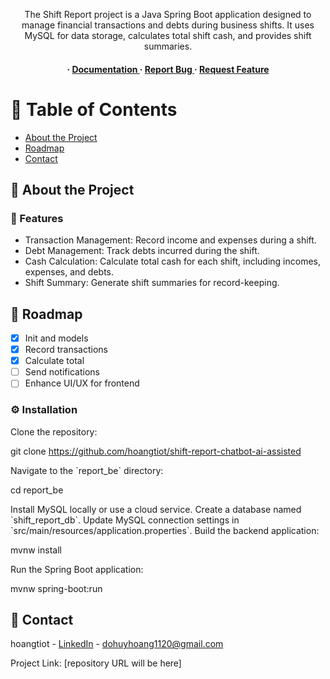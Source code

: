 <div align='center'>

<p>The Shift Report project is a Java Spring Boot application designed to manage financial transactions and debts during business shifts. It uses MySQL for data storage, calculates total shift cash, and provides shift summaries.</p>

<h4> <span> · </span> <a href="#documentation"> Documentation </a> <span> · </span> <a href="#report-bug"> Report Bug </a> <span> · </span> <a href="#request-feature"> Request Feature </a> </h4>

</div>

# :notebook_with_decorative_cover: Table of Contents

- [About the Project](#star2-about-the-project)
- [Roadmap](#compass-roadmap)
- [Contact](#handshake-contact)

## :star2: About the Project

### :dart: Features

- Transaction Management: Record income and expenses during a shift.
- Debt Management: Track debts incurred during the shift.
- Cash Calculation: Calculate total cash for each shift, including incomes, expenses, and debts.
- Shift Summary: Generate shift summaries for record-keeping.

## :compass: Roadmap

- [x] Init and models
- [x] Record transactions
- [x] Calculate total
- [ ] Send notifications
- [ ] Enhance UI/UX for frontend

### :gear: Installation

Clone the repository:

git clone https://github.com/hoangtiot/shift-report-chatbot-ai-assisted

Navigate to the \`report_be\` directory:

cd report_be

Install MySQL locally or use a cloud service. Create a database named \`shift_report_db\`. Update MySQL connection settings in \`src/main/resources/application.properties\`.
Build the backend application:

mvnw install

Run the Spring Boot application:

mvnw spring-boot:run


## :handshake: Contact

hoangtiot - [LinkedIn](https://www.linkedin.com/in/hoangdh1262/) - dohuyhoang1120@gmail.com

Project Link: [repository URL will be here]

